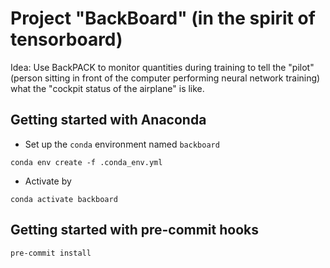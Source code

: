 # Project "BackBoard" (in the spirit of tensorboard)

Idea: Use BackPACK to monitor quantities during training to tell the "pilot" (person sitting in front of the computer performing neural network training) what the "cockpit status of the airplane" is like.


## Getting started with Anaconda
* Set up the `conda` environment named `backboard`
```
conda env create -f .conda_env.yml
```

* Activate by
```
conda activate backboard
```

## Getting started with pre-commit hooks
```
pre-commit install
```
